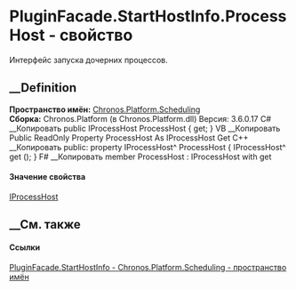 # PluginFacade.StartHostInfo.ProcessHost - свойство
Интерфейс запуска дочерних процессов.
## __Definition
 **Пространство имён:**
[Chronos.Platform.Scheduling](N_Chronos_Platform_Scheduling.htm)  
 **Сборка:** Chronos.Platform (в Chronos.Platform.dll) Версия: 3.6.0.17
C# __Копировать
     public IProcessHost ProcessHost { get; }
VB __Копировать
     Public ReadOnly Property ProcessHost As IProcessHost
    	Get
C++ __Копировать
     public:
    property IProcessHost^ ProcessHost {
    	IProcessHost^ get ();
    }
F# __Копировать
     member ProcessHost : IProcessHost with get
#### Значение свойства
[IProcessHost](T_Chronos_Platform_Processes_IProcessHost.htm)
##  __См. также
#### Ссылки
[PluginFacade.StartHostInfo -
](T_Chronos_Platform_Scheduling_PluginFacade_StartHostInfo.htm)
[Chronos.Platform.Scheduling - пространство
имён](N_Chronos_Platform_Scheduling.htm)
